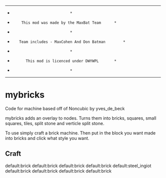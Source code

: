 *****************************************************************
*								*
*	      This mod was made by the MaxBat Team		*
*								*
*	     Team includes - MaxCohen And Don Batman		*
*								*
*	        This mod is licenced under DWYWPL		*
*								*
*****************************************************************

mybricks
========
Code for machine based off of Noncubic by yves_de_beck

mybricks adds an overlay to nodes. Turns them into bricks, squares, small squares, tiles, split stone and verticle split stone.

To use simply craft a brick machine. Then put in the block you want made into bricks and click what style you want.

Craft
-------

default:brick	default:brick		default:brick
default:brick	default:steel_ingiot	default:brick
default:brick	default:brick		default:brick
